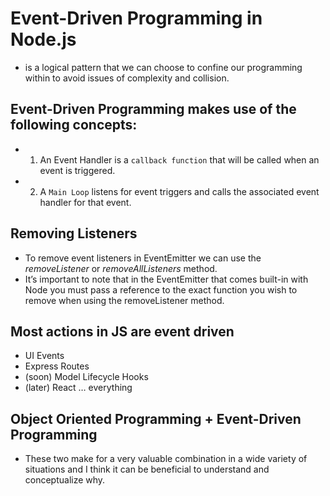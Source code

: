 # Event-Driven Programming in Node.js
  - is a logical pattern that we can choose to confine our programming within to avoid issues of complexity and collision.

## Event-Driven Programming makes use of the following concepts:
  - 1. An Event Handler is a `callback function` that will be called when an event is triggered.
  - 2. A `Main Loop` listens for event triggers and calls the associated event handler for that event.

## Removing Listeners
   - To remove event listeners in EventEmitter we can use the *removeListener* or *removeAllListeners* method.
   -  It’s important to note that in the EventEmitter that comes built-in with Node you must pass a reference to the exact function you wish to remove when using the removeListener method. 

## Most actions in JS are event driven
   - UI Events
   - Express Routes
   - (soon) Model Lifecycle Hooks
   - (later) React … everything
    
## Object Oriented Programming + Event-Driven Programming
   - These two make for a very valuable combination in a wide variety of situations and I think it can be beneficial to understand and conceptualize why.
